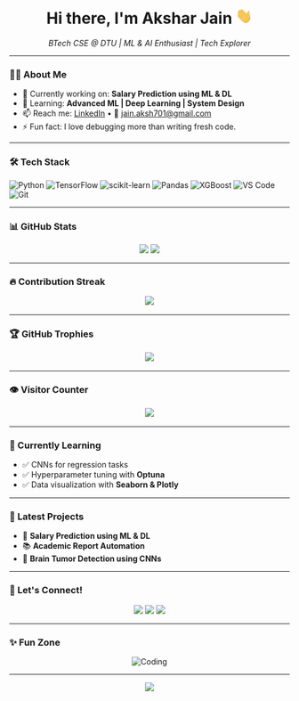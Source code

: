 <!-- GitHub Profile README.md - Akshar Jain -->

<h1 align="center">
  Hi there, I'm Akshar Jain <img src="https://raw.githubusercontent.com/ABSphreak/ABSphreak/master/gifs/Hi.gif" width="30px">
</h1>

<p align="center">
  <em>BTech CSE @ DTU | ML & AI Enthusiast | Tech Explorer</em>
</p>

---

### 🧑‍💻 About Me

- 🔭 Currently working on: **Salary Prediction using ML & DL**
- 🌱 Learning: **Advanced ML | Deep Learning | System Design**
- 📫 Reach me: [LinkedIn](https://www.linkedin.com/in/akshar-jain-dtu/) • 📧 jain.aksh701@gmail.com
- ⚡ Fun fact: I love debugging more than writing fresh code.

---

### 🛠️ Tech Stack

![Python](https://img.shields.io/badge/-Python-333?style=flat&logo=python)
![TensorFlow](https://img.shields.io/badge/-TensorFlow-333?style=flat&logo=tensorflow)
![scikit-learn](https://img.shields.io/badge/-Scikit--Learn-333?style=flat&logo=scikit-learn)
![Pandas](https://img.shields.io/badge/-Pandas-333?style=flat&logo=pandas)
![XGBoost](https://img.shields.io/badge/-XGBoost-333?style=flat&logo=xgboost)
![VS Code](https://img.shields.io/badge/-VS%20Code-333?style=flat&logo=visual-studio-code)
![Git](https://img.shields.io/badge/-Git-333?style=flat&logo=git)

---

### 📊 GitHub Stats

<p align="center">
  <img src="https://github-readme-stats.vercel.app/api?username=Akshar701&show_icons=true&theme=tokyonight" width="45%" />
  <img src="https://github-readme-stats.vercel.app/api/top-langs/?username=Akshar701&layout=compact&theme=tokyonight" width="45%" />
</p>

---

### 🔥 Contribution Streak

<p align="center">
  <img src="https://streak-stats.demolab.com?user=Akshar701&theme=tokyonight&date_format=M%20j%5B%2C%20Y%5D" />
</p>

---

### 🏆 GitHub Trophies

<p align="center">
  <img src="https://github-profile-trophy.vercel.app/?username=Akshar701&theme=onedark&row=1&margin-w=15" />
</p>

---

### 👁️ Visitor Counter

<p align="center">
  <img src="https://komarev.com/ghpvc/?username=Akshar701&style=flat-square&color=blue" />
</p>

---

### 🧠 Currently Learning

- ✅ CNNs for regression tasks  
- ✅ Hyperparameter tuning with **Optuna**  
- ✅ Data visualization with **Seaborn & Plotly**

---

### 📝 Latest Projects

- 💼 **Salary Prediction using ML & DL**
- 📚 **Academic Report Automation**
- 🧠 **Brain Tumor Detection using CNNs**

---

### 🌟 Let's Connect!

<p align="center">
  <a href="https://www.linkedin.com/in/akshar-jain-dtu/"><img src="https://img.shields.io/badge/-LinkedIn-0A66C2?style=flat&logo=linkedin&logoColor=white"></a>
  <a href="mailto:jain.aksh701@gmail.com"><img src="https://img.shields.io/badge/-Email-D14836?style=flat&logo=gmail&logoColor=white"></a>
  <a href="https://github.com/Akshar701"><img src="https://img.shields.io/badge/-GitHub-333?style=flat&logo=github&logoColor=white"></a>
</p>

---

### ✨ Fun Zone

<p align="center">
  <img src="https://media.giphy.com/media/qgQUggAC3Pfv687qPC/giphy.gif" width="250" alt="Coding" />
</p>

---

<p align="center">
  <img src="https://readme-typing-svg.herokuapp.com?font=Fira+Code&size=22&pause=1000&color=F78C6C&center=true&width=435&lines=Thanks+for+visiting!;Happy+coding+👨‍💻;Connect+and+collab+anytime!" />
</p>
